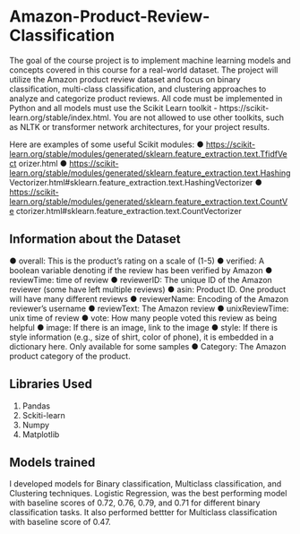 # Amazon-Product-Review-Classification

The goal of the course project is to implement machine learning models and concepts covered in this course for a real-world dataset. The project will utilize the Amazon product review dataset and focus on binary classification, multi-class classification, and clustering approaches to analyze and categorize product reviews. All code must be implemented in Python and all models must use the Scikit Learn toolkit - https://scikit- learn.org/stable/index.html. You are not allowed to use other toolkits, such as NLTK or transformer network architectures, for your project results.

Here are examples of some useful Scikit modules:
● https://scikit-learn.org/stable/modules/generated/sklearn.feature_extraction.text.TfidfVect orizer.html
● https://scikit-learn.org/stable/modules/generated/sklearn.feature_extraction.text.Hashing Vectorizer.html#sklearn.feature_extraction.text.HashingVectorizer
● https://scikit-learn.org/stable/modules/generated/sklearn.feature_extraction.text.CountVe ctorizer.html#sklearn.feature_extraction.text.CountVectorizer

## Information about the Dataset

● overall: This is the product’s rating on a scale of (1-5)
● verified: A boolean variable denoting if the review has been verified by Amazon
● reviewTime: time of review
● reviewerID: The unique ID of the Amazon reviewer (some have left multiple reviews)
● asin: Product ID. One product will have many different reviews
● reviewerName: Encoding of the Amazon reviewer’s username
● reviewText: The Amazon review
● unixReviewTime: unix time of review
● vote: How many people voted this review as being helpful
● image: If there is an image, link to the image
● style: If there is style information (e.g., size of shirt, color of phone), it is embedded in a
dictionary here. Only available for some samples
● Category: The Amazon product category of the product.

## Libraries Used
1. Pandas
2. Sckiti-learn
3. Numpy
4. Matplotlib

## Models trained

I developed models for Binary classification, Multiclass classification, and Clustering techniques. Logistic Regression, was the best performing model with baseline scores of 0.72, 0.76, 0.79, and 0.71 for different binary classification tasks. It also performed bettter for Multiclass classification with baseline score of 0.47.
